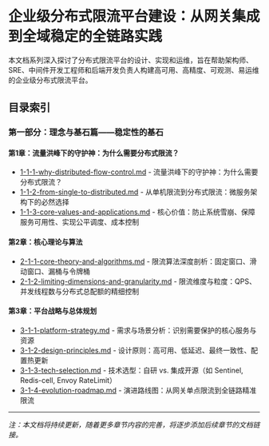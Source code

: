 # 企业级分布式限流平台建设：从网关集成到全域稳定的全链路实践

本文档系列深入探讨了分布式限流平台的设计、实现和运维，旨在帮助架构师、SRE、中间件开发工程师和后端开发负责人构建高可用、高精度、可观测、易运维的企业级分布式限流平台。

## 目录索引

### 第一部分：理念与基石篇——稳定性的基石

#### 第1章：流量洪峰下的守护神：为什么需要分布式限流？

- [1-1-1-why-distributed-flow-control.md](1-1-1-why-distributed-flow-control.md) - 流量洪峰下的守护神：为什么需要分布式限流？
- [1-1-2-from-single-to-distributed.md](1-1-2-from-single-to-distributed.md) - 从单机限流到分布式限流：微服务架构下的必然选择
- [1-1-3-core-values-and-applications.md](1-1-3-core-values-and-applications.md) - 核心价值：防止系统雪崩、保障服务可用性、实现公平调度、成本控制

#### 第2章：核心理论与算法

- [2-1-1-core-theory-and-algorithms.md](2-1-1-core-theory-and-algorithms.md) - 限流算法深度剖析：固定窗口、滑动窗口、漏桶与令牌桶
- [2-1-2-limiting-dimensions-and-granularity.md](2-1-2-limiting-dimensions-and-granularity.md) - 限流维度与粒度：QPS、并发线程数与分布式总配额的精细控制

#### 第3章：平台战略与总体规划

- [3-1-1-platform-strategy.md](3-1-1-platform-strategy.md) - 需求与场景分析：识别需要保护的核心服务与资源
- [3-1-2-design-principles.md](3-1-2-design-principles.md) - 设计原则：高可用、低延迟、最终一致性、配置热更新
- [3-1-3-tech-selection.md](3-1-3-tech-selection.md) - 技术选型：自研 vs. 集成开源（如 Sentinel, Redis-cell, Envoy RateLimit）
- [3-1-4-evolution-roadmap.md](3-1-4-evolution-roadmap.md) - 演进路线图：从网关单点限流到全链路精准限流

---

*注：本文档将持续更新，随着更多章节内容的完善，将逐步添加后续章节的文档链接。*